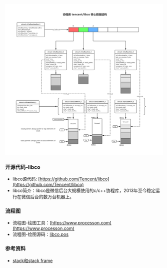 ![libco routine data structure](libco.png)

### 开源代码-libco

- libco源代码: [https://github.com/Tencent/libco](https://github.com/Tencent/libco)
- libco简介：libco是微信后台大规模使用的c/c++协程库，2013年至今稳定运行在微信后台的数万台机器上。

### 流程图

- 流程图-绘图工具：[https://www.processon.com](https://www.processon.com)
- 流程图-绘图源码：[libco.pos](libco.pos)

### 参考资料

- [stack和stack frame](https://www.cnblogs.com/lian--ying/p/9159636.html)
